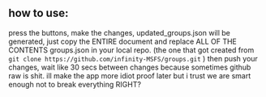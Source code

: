 ## how to use:

press the buttons, make the changes, updated_groups.json will be generated, just copy the ENTIRE document and replace ALL OF THE CONTENTS groups.json in your local repo. (the one that got created from `git clone https://github.com/infinity-MSFS/groups.git` ) then push your changes, wait like 30 secs between changes because sometimes github raw is shit. ill make the app more idiot proof later but i trust we are smart enough not to break everything RIGHT?
